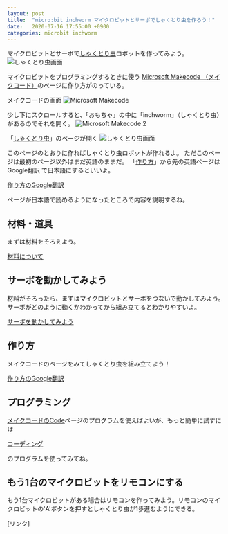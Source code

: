 ```yaml
---
layout: post
title:  "micro:bit inchworm マイクロビットとサーボでしゃくとり虫を作ろう！"
date:   2020-07-16 17:55:00 +0900
categories: microbit inchworm
---
```

マイクロビットとサーボで[しゃくとり虫](https://makecode.microbit.org/projects/inchworm)ロボットを作ってみよう。
![しゃくとり虫画面](/blog/images/2020-07-16-img003.png)

マイクロビットをプログラミングするときに使う [Microsoft Makecode （メイクコード）](https://makecode.microbit.org/)のページに作り方がのっている。

メイクコードの画面
![Microsoft Makecode](/blog/images/2020-07-16-img001.png)

少し下にスクロールすると、「おもちゃ」の中に「inchworm」（しゃくとり虫）があるのでそれを開く。
![Microsoft Makecode 2](/blog/images/2020-07-16-img002.png)

「[しゃくとり虫](https://makecode.microbit.org/projects/inchworm)」のページが開く
![しゃくとり虫画面](/blog/images/2020-07-16-img003.png)

このページのとおりに作ればしゃくとり虫ロボットが作れるよ。
ただこのページは最初のページ以外はまだ英語のままだ。
「[作り方](https://makecode.microbit.org/projects/inchworm/make)」から先の英語ページは Google翻訳 で日本語にするといいよ。

[作り方のGoogle翻訳](https://translate.google.co.jp/translate?hl=ja&sl=en&tl=ja&u=https%3A%2F%2Fmakecode.microbit.org%2Fprojects%2Finchworm%2Fmake)

ページが日本語で読めるようになったところで内容を説明するね。

## 材料・道具
まずは材料をそろえよう。

[材料について](/blog/microbit/inchworm/2020/07/21/microbit-inchworm-materials.html)

## サーボを動かしてみよう
材料がそろったら、まずはマイクロビットとサーボをつないで動かしてみよう。サーボがどのように動くかわかってから組み立てるとわかりやすいよ。

[サーボを動かしてみよう](/blog/microbit/inchworm/servo/2020/07/14/microbit-inchworm-dryrun.html)

## 作り方
メイクコードのページをみてしゃくとり虫を組み立てよう！

[作り方のGoogle翻訳](https://translate.google.co.jp/translate?hl=ja&sl=en&tl=ja&u=https%3A%2F%2Fmakecode.microbit.org%2Fprojects%2Finchworm%2Fmake)

## プログラミング
[メイクコードのCode](https://makecode.microbit.org/projects/inchworm/code)ページのプログラムを使えばよいが、もっと簡単に試すには

[コーディング](/blog/microbit/inchworm/2020/07/15/microbit-inchworm-code.html)

のプログラムを使ってみてね。

## もう1台のマイクロビットをリモコンにする
もう1台マイクロビットがある場合はリモコンを作ってみよう。リモコンのマイクロビットの'A'ボタンを押すとしゃくとり虫が1歩進むようにできる。

[リンク]